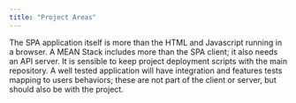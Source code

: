 ```yaml
---
title: "Project Areas"
---
```


The SPA application itself is more than the HTML and Javascript running in a browser. A MEAN Stack includes more than the SPA client; it also needs an API server. It is sensible to keep project deployment scripts with the main repository. A well tested application will have integration and features tests mapping to users behaviors; these are not part of the client or server, but should also be with the project.
